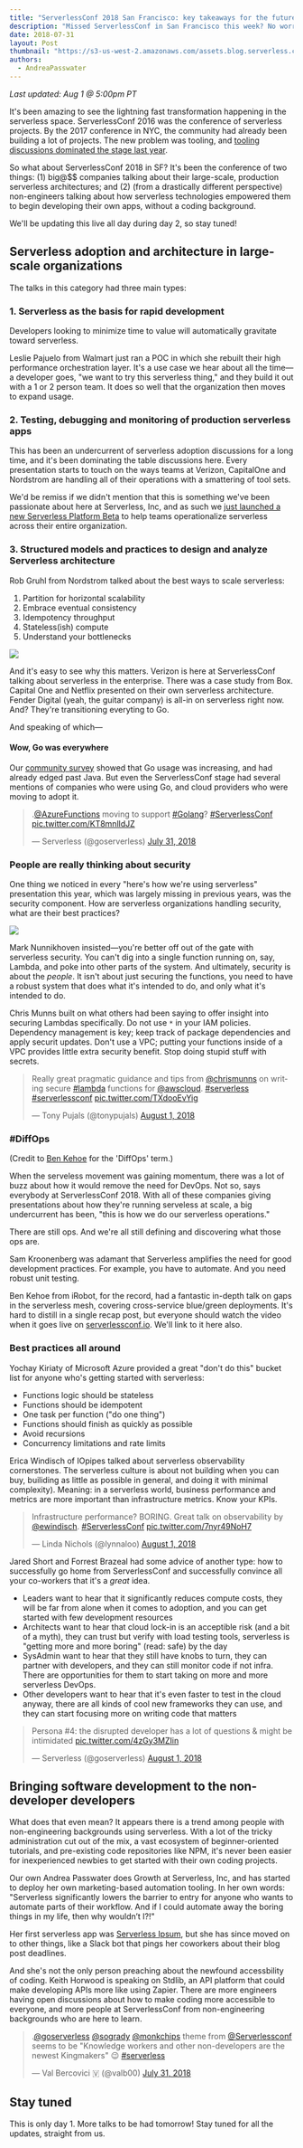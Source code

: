 ```yaml
---
title: "ServerlessConf 2018 San Francisco: key takeaways for the future of serverless"
description: "Missed ServerlessConf in San Francisco this week? No worries, we got you. Here are the key takeaways you'll want to know about."
date: 2018-07-31
layout: Post
thumbnail: "https://s3-us-west-2.amazonaws.com/assets.blog.serverless.com/slsconf_nyc.jpg"
authors:
  - AndreaPasswater
---
```


*Last updated: Aug 1 @ 5:00pm PT*

It's been amazing to see the lightning fast transformation happening in the serverless space. ServerlessConf 2016 was the conference of serverless projects. By the 2017 conference in NYC, the community had already been building a lot of projects. The new problem was tooling, and [tooling discussions dominated the stage last year](https://serverless.com/blog/serverless-conf-2017-nyc-recap/). 

So what about ServerlessConf 2018 in SF? It's been the conference of two things: (1) big@$$ companies talking about their large-scale, production serverless architectures; and (2) (from a drastically different perspective) non-engineers talking about how serverless technologies empowered them to begin developing their own apps, without a coding background.

We'll be updating this live all day during day 2, so stay tuned!

## Serverless adoption and architecture in large-scale organizations

The talks in this category had three main types: 

### 1. Serverless as the basis for rapid development

Developers looking to minimize time to value will automatically gravitate toward serverless. 

Leslie Pajuelo from Walmart just ran a POC in which she rebuilt their high performance orchestration layer. It's a use case we hear about all the time—a developer goes, "we want to try this serverless thing," and they build it out with a 1 or 2 person team. It does so well that the organization then moves to expand usage.

### 2. Testing, debugging and monitoring of production serverless apps

This has been an undercurrent of serverless adoption discussions for a long time, and it's been dominating the table discussions here. Every presentation starts to touch on the ways teams at Verizon, CapitalOne and Nordstrom are handling all of their operations with a smattering of tool sets.

We'd be remiss if we didn't mention that this is something we've been passionate about here at Serverless, Inc, and as such we [just launched a new Serverless Platform Beta](https://serverless.com/blog/serverless-platform-beta-helps-teams-operationalize-development/) to help teams operationalize serverless across their entire organization.

### 3. Structured models and practices to design and analyze Serverless architecture

Rob Gruhl from Nordstrom talked about the best ways to scale serverless:

1. Partition for horizontal scalability
2. Embrace eventual consistency
3. Idempotency throughput
4. Stateless(ish) compute
5. Understand your bottlenecks

<img src="https://s3-us-west-2.amazonaws.com/assets.blog.serverless.com/2018-serverlessconf-sf/nordstrom-serverless-all-things.jpg">

And it's easy to see why this matters. Verizon is here at ServerlessConf talking about serverless in the enterprise. There was a case study from Box. Capital One and Netflix presented on their own serverless architecture. Fender Digital (yeah, the guitar company) is all-in on serverless right now. And? They're transitioning everyting to Go. 

And speaking of which—

#### Wow, Go was everywhere

Our [community survey](https://serverless.com/blog/2018-serverless-community-survey-huge-growth-usage/) showed that Go usage was increasing, and had already edged past Java. But even the ServerlessConf stage had several mentions of companies who were using Go, and cloud providers who were moving to adopt it.

<blockquote class="twitter-tweet" data-lang="en"><p lang="en" dir="ltr">.<a href="https://twitter.com/AzureFunctions?ref_src=twsrc%5Etfw">@AzureFunctions</a> moving to support <a href="https://twitter.com/hashtag/Golang?src=hash&amp;ref_src=twsrc%5Etfw">#Golang</a>? <a href="https://twitter.com/hashtag/ServerlessConf?src=hash&amp;ref_src=twsrc%5Etfw">#ServerlessConf</a> <a href="https://t.co/KT8mnlldJZ">pic.twitter.com/KT8mnlldJZ</a></p>&mdash; Serverless (@goserverless) <a href="https://twitter.com/goserverless/status/1024419241766707200?ref_src=twsrc%5Etfw">July 31, 2018</a></blockquote>
<script async src="https://platform.twitter.com/widgets.js" charset="utf-8"></script>

### People are really thinking about security

One thing we noticed in every "here's how we're using serverless" presentation this year, which was largely missing in previous years, was the security component. How are serverless organizations handling security, what are their best practices?

<img src="https://s3-us-west-2.amazonaws.com/assets.blog.serverless.com/2018-serverlessconf-sf/fender-digital-serverless-security.jpg">

Mark Nunnikhoven insisted—you're better off out of the gate with serverless security. You can't dig into a single function running on, say, Lambda, and poke into other parts of the system. And ultimately, security is about the _people_. It isn't about just securing the functions, you need to have a robust system that does what it's intended to do, and only what it's intended to do.

Chris Munns built on what others had been saying to offer insight into securing Lambdas specifically. Do not use `*` in your IAM policies. Dependency management is key; keep track of package dependencies and apply securit updates. Don't use a VPC; putting your functions inside of a VPC provides little extra security benefit. Stop doing stupid stuff with secrets.

<blockquote class="twitter-tweet" data-lang="en"><p lang="en" dir="ltr">Really great pragmatic guidance and tips from <a href="https://twitter.com/chrismunns?ref_src=twsrc%5Etfw">@chrismunns</a> on writing secure <a href="https://twitter.com/hashtag/lambda?src=hash&amp;ref_src=twsrc%5Etfw">#lambda</a> functions for <a href="https://twitter.com/awscloud?ref_src=twsrc%5Etfw">@awscloud</a>. <a href="https://twitter.com/hashtag/serverless?src=hash&amp;ref_src=twsrc%5Etfw">#serverless</a> <a href="https://twitter.com/hashtag/serverlessconf?src=hash&amp;ref_src=twsrc%5Etfw">#serverlessconf</a> <a href="https://t.co/TXdooEvYig">pic.twitter.com/TXdooEvYig</a></p>&mdash; Tony Pujals (@tonypujals) <a href="https://twitter.com/tonypujals/status/1024710919371218945?ref_src=twsrc%5Etfw">August 1, 2018</a></blockquote>
<script async src="https://platform.twitter.com/widgets.js" charset="utf-8"></script>

### #DiffOps

(Credit to [Ben Kehoe](https://twitter.com/ben11kehoe) for the 'DiffOps' term.)

When the serveless movement was gaining momentum, there was a lot of buzz about how it would remove the need for DevOps. Not so, says everybody at ServerlessConf 2018. With all of these companies giving presentations about how they're running serveless at scale, a big undercurrent has been, "this is how we do our serverless operations."

There are still ops. And we're all still defining and discovering what those ops are.

Sam Kroonenberg was adamant that Serverless amplifies the need for good development practices. For example, you have to automate. And you need robust unit testing.

Ben Kehoe from iRobot, for the record, had a fantastic in-depth talk on gaps in the serverless mesh, covering cross-service blue/green deployments. It's hard to distill in a single recap post, but everyone should watch the video when it goes live on [serverlessconf.io](https://sf.serverlessconf.io/home.html). We'll link to it here also.

### Best practices all around

Yochay Kiriaty of Microsoft Azure provided a great "don't do this" bucket list for anyone who's getting started with serverless:

- Functions logic should be stateless
- Functions should be idempotent
- One task per function ("do one thing")
- Functions should finish as quickly as possible
- Avoid recursions
- Concurrency limitations and rate limits

Erica Windisch of IOpipes talked about serverless observability cornerstones. The serverless culture is about not building when you can buy, builiding as little as possible in general, and doing it with minimal complexity). Meaning: in a serverless world, business performance and metrics are more important than infrastructure metrics. Know your KPIs.

<blockquote class="twitter-tweet" data-lang="en"><p lang="en" dir="ltr">Infrastructure performance? BORING. Great talk on observability by <a href="https://twitter.com/ewindisch?ref_src=twsrc%5Etfw">@ewindisch</a>. <a href="https://twitter.com/hashtag/ServerlessConf?src=hash&amp;ref_src=twsrc%5Etfw">#ServerlessConf</a> <a href="https://t.co/7nyr49NoH7">pic.twitter.com/7nyr49NoH7</a></p>&mdash; Linda Nichols (@lynnaloo) <a href="https://twitter.com/lynnaloo/status/1024763983029358592?ref_src=twsrc%5Etfw">August 1, 2018</a></blockquote>
<script async src="https://platform.twitter.com/widgets.js" charset="utf-8"></script>

Jared Short and Forrest Brazeal had some advice of another type: how to successfully go home from ServerlessConf and successfully convince all your co-workers that it's a _great_ idea.

- Leaders want to hear that it significantly reduces compute costs, they will be far from alone when it comes to adoption, and you can get started with few development resources
- Architects want to hear that cloud lock-in is an acceptible risk (and a bit of a myth), they can trust but verify with load testing tools, serverless is "getting more and more boring" (read: safe) by the day
- SysAdmin want to hear that they still have knobs to turn, they can partner with developers, and they can still monitor code if not infra. There are opportunities for them to start taking on more and more serverless DevOps.
- Other developers want to hear that it's even faster to test in the cloud anyway, there are all kinds of cool new frameworks they can use, and they can start focusing more on writing code that matters

<blockquote class="twitter-tweet" data-lang="en"><p lang="en" dir="ltr">Persona #4: the disrupted developer has a lot of questions &amp; might be intimidated <a href="https://t.co/4zGy3MZIin">pic.twitter.com/4zGy3MZIin</a></p>&mdash; Serverless (@goserverless) <a href="https://twitter.com/goserverless/status/1024776947874717696?ref_src=twsrc%5Etfw">August 1, 2018</a></blockquote>
<script async src="https://platform.twitter.com/widgets.js" charset="utf-8"></script>

## Bringing software development to the non-developer developers

What does that even mean? It appears there is a trend among people with non-engineering backgrounds using serverless. With a lot of the tricky administration cut out of the mix, a vast ecosystem of beginner-oriented tutorials, and pre-existing code repositories like NPM, it's never been easier for inexperienced newbies to get started with their own coding projects.

Our own Andrea Passwater does Growth at Serverless, Inc, and has started to deploy her own marketing-based automation tooling. In her own words: "Serverless significantly lowers the barrier to entry for anyone who wants to automate parts of their workflow. And if I could automate away the boring things in my life, then why wouldn’t I?!"

Her first serverless app was [Serverless Ipsum](https://medium.freecodecamp.org/i-just-deployed-a-serverless-app-and-i-cant-code-here-s-how-i-did-it-94983d7b43bd), but she has since moved on to other things, like a Slack bot that pings her coworkers about their blog post deadlines. 

And she's not the only person preaching about the newfound accessbility of coding. Keith Horwood is speaking on Stdlib, an API platform that could make developing APIs more like using Zapier. There are more engineers having open discussions about how to make coding more accessible to everyone, and more people at ServerlessConf from non-engineering backgrounds who are here to learn.

<blockquote class="twitter-tweet" data-lang="en"><p lang="en" dir="ltr">.<a href="https://twitter.com/goserverless?ref_src=twsrc%5Etfw">@goserverless</a> <a href="https://twitter.com/sogrady?ref_src=twsrc%5Etfw">@sogrady</a> <a href="https://twitter.com/monkchips?ref_src=twsrc%5Etfw">@monkchips</a> theme from <a href="https://twitter.com/Serverlessconf?ref_src=twsrc%5Etfw">@Serverlessconf</a> seems to be &quot;Knowledge workers and other non-developers are the newest Kingmakers&quot; 😉 <a href="https://twitter.com/hashtag/serverless?src=hash&amp;ref_src=twsrc%5Etfw">#serverless</a></p>&mdash; Val Bercovici 🇻 (@valb00) <a href="https://twitter.com/valb00/status/1024364019241472000?ref_src=twsrc%5Etfw">July 31, 2018</a></blockquote>
<script async src="https://platform.twitter.com/widgets.js" charset="utf-8"></script>

## Stay tuned

This is only day 1. More talks to be had tomorrow! Stay tuned for all the updates, straight from us.
